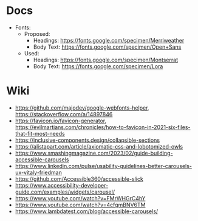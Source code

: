 # Docs

- Fonts:
  - Proposed:
    - Headings: https://fonts.google.com/specimen/Merriweather
    - Body Text: https://fonts.google.com/specimen/Open+Sans
  - Used:
    - Headings: https://fonts.google.com/specimen/Montserrat
    - Body Text: https://fonts.google.com/specimen/Lora

# Wiki 

- https://github.com/majodev/google-webfonts-helper, https://stackoverflow.com/a/14897846
- https://favicon.io/favicon-generator, https://evilmartians.com/chronicles/how-to-favicon-in-2021-six-files-that-fit-most-needs
- https://inclusive-components.design/collapsible-sections
- https://alistapart.com/article/axiomatic-css-and-lobotomized-owls
- https://www.smashingmagazine.com/2023/02/guide-building-accessible-carousels
- https://www.linkedin.com/pulse/usability-guidelines-better-carousels-ux-vitaly-friedman
- https://github.com/Accessible360/accessible-slick
- https://www.accessibility-developer-guide.com/examples/widgets/carousel/
- https://www.youtube.com/watch?v=FMrWHGrC4hY
- https://www.youtube.com/watch?v=4cfgmBNV6TM
- https://www.lambdatest.com/blog/accessible-carousels/